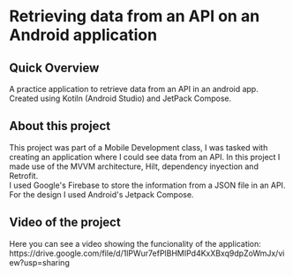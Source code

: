 # Retrieving data from an API on an Android application
<h2>Quick Overview</h2>
A practice application to retrieve data from an API in an android app. Created using Kotiln (Android Studio) and JetPack Compose.
<br> <h2>About this project</h2>
This project was part of a Mobile Development class, I was tasked with creating an application where I could see data from an API. In this project I made use of the MVVM architecture, Hilt, dependency inyection and Retrofit.
<br>I used Google's Firebase to store the information from a JSON file in an API.
<br>For the design I used Android's Jetpack Compose.
<h2>Video of the project </h2>
Here you can see a video showing the funcionality of the application: <br>https://drive.google.com/file/d/1lPWur7efPlBHMIPd4KxXBxq9dpZoWmJx/view?usp=sharing
